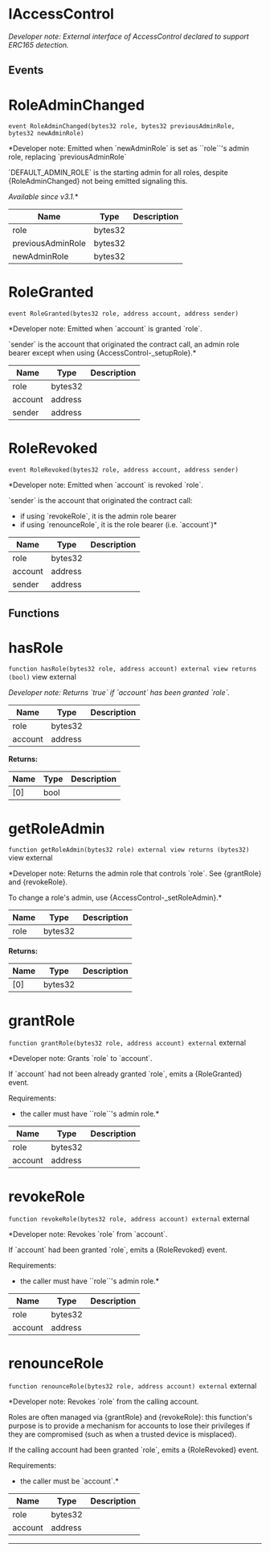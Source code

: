 

# IAccessControl



*Developer note: External interface of AccessControl declared to support ERC165 detection.*


## Events
# RoleAdminChanged


`event RoleAdminChanged(bytes32 role, bytes32 previousAdminRole, bytes32 newAdminRole)`  


*Developer note: Emitted when &#x60;newAdminRole&#x60; is set as &#x60;&#x60;role&#x60;&#x60;&#x27;s admin role, replacing &#x60;previousAdminRole&#x60;

&#x60;DEFAULT_ADMIN_ROLE&#x60; is the starting admin for all roles, despite
{RoleAdminChanged} not being emitted signaling this.

_Available since v3.1._*



| Name | Type | Description |
| ---- | ---- | ----------- |
| role | bytes32 |  |
| previousAdminRole | bytes32 |  |
| newAdminRole | bytes32 |  |


# RoleGranted


`event RoleGranted(bytes32 role, address account, address sender)`  


*Developer note: Emitted when &#x60;account&#x60; is granted &#x60;role&#x60;.

&#x60;sender&#x60; is the account that originated the contract call, an admin role
bearer except when using {AccessControl-_setupRole}.*



| Name | Type | Description |
| ---- | ---- | ----------- |
| role | bytes32 |  |
| account | address |  |
| sender | address |  |


# RoleRevoked


`event RoleRevoked(bytes32 role, address account, address sender)`  


*Developer note: Emitted when &#x60;account&#x60; is revoked &#x60;role&#x60;.

&#x60;sender&#x60; is the account that originated the contract call:
  - if using &#x60;revokeRole&#x60;, it is the admin role bearer
  - if using &#x60;renounceRole&#x60;, it is the role bearer (i.e. &#x60;account&#x60;)*



| Name | Type | Description |
| ---- | ---- | ----------- |
| role | bytes32 |  |
| account | address |  |
| sender | address |  |




## Functions
# hasRole


`function hasRole(bytes32 role, address account) external view returns (bool)` view external


*Developer note: Returns &#x60;true&#x60; if &#x60;account&#x60; has been granted &#x60;role&#x60;.*



| Name | Type | Description |
| ---- | ---- | ----------- |
| role | bytes32 |  |
| account | address |  |

**Returns:**

| Name | Type | Description |
| ---- | ---- | ----------- |
| [0] | bool |  |

# getRoleAdmin


`function getRoleAdmin(bytes32 role) external view returns (bytes32)` view external


*Developer note: Returns the admin role that controls &#x60;role&#x60;. See {grantRole} and
{revokeRole}.

To change a role&#x27;s admin, use {AccessControl-_setRoleAdmin}.*



| Name | Type | Description |
| ---- | ---- | ----------- |
| role | bytes32 |  |

**Returns:**

| Name | Type | Description |
| ---- | ---- | ----------- |
| [0] | bytes32 |  |

# grantRole


`function grantRole(bytes32 role, address account) external`  external


*Developer note: Grants &#x60;role&#x60; to &#x60;account&#x60;.

If &#x60;account&#x60; had not been already granted &#x60;role&#x60;, emits a {RoleGranted}
event.

Requirements:

- the caller must have &#x60;&#x60;role&#x60;&#x60;&#x27;s admin role.*



| Name | Type | Description |
| ---- | ---- | ----------- |
| role | bytes32 |  |
| account | address |  |


# revokeRole


`function revokeRole(bytes32 role, address account) external`  external


*Developer note: Revokes &#x60;role&#x60; from &#x60;account&#x60;.

If &#x60;account&#x60; had been granted &#x60;role&#x60;, emits a {RoleRevoked} event.

Requirements:

- the caller must have &#x60;&#x60;role&#x60;&#x60;&#x27;s admin role.*



| Name | Type | Description |
| ---- | ---- | ----------- |
| role | bytes32 |  |
| account | address |  |


# renounceRole


`function renounceRole(bytes32 role, address account) external`  external


*Developer note: Revokes &#x60;role&#x60; from the calling account.

Roles are often managed via {grantRole} and {revokeRole}: this function&#x27;s
purpose is to provide a mechanism for accounts to lose their privileges
if they are compromised (such as when a trusted device is misplaced).

If the calling account had been granted &#x60;role&#x60;, emits a {RoleRevoked}
event.

Requirements:

- the caller must be &#x60;account&#x60;.*



| Name | Type | Description |
| ---- | ---- | ----------- |
| role | bytes32 |  |
| account | address |  |




---


